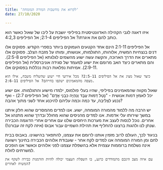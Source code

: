 ```yaml
---
title: 'לקרוא את מחשבות המורה המומחה'
date: 27/10/2020

---
```


איזו דאגה לגבי הקהילה האדוונטיסטית בפיליפי יושבת על ליבו של שאול כאשר הוא כותב להם את איגרתו? אל הפיליפים 2:1-4; אל הפיליפים 4:2,3.

אל הפיליפים 2:1-11 הינם אחד הקטעים העמוקים ביותר בספרי הקודש. פסוקים אלו דנים בנצחיות המשיח, אלוהותו, התגלמותו, אנושותו, ומותו על מזבח הצלב. פסוקים אלו מתארים את הדרך הארוכה, והקשה עשה ישוע מהשמים לגלגתא (אל הפיליפים 2:5-8). והם מתארים כיצד האב מרומם את ישוע למעמד של סגידה אוניברסלית (אל הפיליפים 2:9-11). אמיתות נפלאות רבות נכללות בפסוקים אלו.

`כיצד שאול מציג את אל הפיליפים 2:5-11? מכל אירועי חיי ישוע שהשליח משבח, אילו הוא מצפה מהמאמינים ישקפו בחייהם? אל הפיליפים 2:6-11.`

שאול מקווה שהמאמינים בפיליפי, שהיו בעלי פולמוס, ילמדו מישוע והתגלמותו. אם ישוע יכל לאמץ דמות אנושית - "נָטַל דְּמוּת עֶבֶד וְנִהְיָה כִּבְנֵי אָדָם" (אל הפיליפים 2:7) - ואף נכנע לצליבה, עד כמה וכמה עליהם להיכנע אחד לשני מתוך אהבה?

יש הרבה מה ללמוד מהמורה המומחה, ישוע. אנו למדים מהמסרים שהוא חלק איתנו במשך שירותו עלי אדמות. אנו למדים מהניסים שהוא מחולל ובדרך שהוא מתנהג אל אחרים. נוכל לנסות לעצב את מערכות היחסים שלנו עם אחרים אחרי הדוגמה הכבירה שנתן לנו ולהגות ברצונו להחליף את תהילת השמיים עבור אבוס (איזה לקח זה עבורנו!).

בניגוד לכך, העולם לרוב מזמין אותנו לרומם את עצמנו, להתפאר בהישגינו. באבוס בבית לחם ומן המורה המומחה אנו למדים לקח אחר - שעבודת אלוהים הכבירה בחינוך וישועה אינה נשלמת ברוממות עצמית אלא בהשפלת עצמנו לפני אלוהים וכאשר אנו הופכים למשרתים לזולת.

`עם איזה מצב הינכם מתמודדים כרגע, בו השפלת העצמי יכולה להיות הזדמנות כבירה לשקף את המשיח לאחרים?`